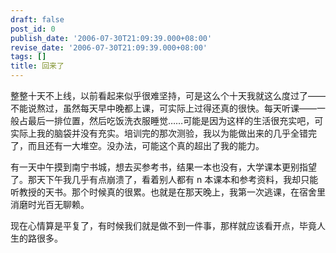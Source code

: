 ```yaml
---
draft: false
post_id: 0
publish_date: '2006-07-30T21:09:39.000+08:00'
revise_date: '2006-07-30T21:09:39.000+08:00'
tags: []
title: 回来了
---
```


整整十天不上线，以前看起来似乎很难坚持，可是这么个十天我就这么度过了——不能说熬过，虽然每天早中晚都上课，可实际上过得还真的很快。每天听课——一般占最后一排位置，然后吃饭洗衣服睡觉……可能是因为这样的生活很充实吧，可实际上我的脑袋并没有充实。培训完的那次测验，我以为能做出来的几乎全错完了，而且还有一大堆空。没办法，可能这个真的超出了我的能力。

有一天中午摸到南宁书城，想去买参考书，结果一本也没有，大学课本更别指望了。那天下午我几乎有点崩溃了，看着别人都有 n 本课本和参考资料，我却只能听教授的天书。那个时候真的很累。也就是在那天晚上，我第一次逃课，在宿舍里消磨时光百无聊赖。

现在心情算是平复了，有时候我们就是做不到一件事，那样就应该看开点，毕竟人生的路很多。
